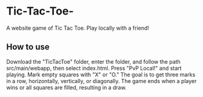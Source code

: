 # Tic-Tac-Toe-
A website game of Tic Tac Toe. Play locally with a friend!

## How to use
Download the "TicTacToe" folder, enter the folder, and follow the path src/main/webapp, then select index.html. Press "PvP Local!" and start playing. Mark empty squares with "X" or "O." The goal is to get three marks in a row, horizontally, vertically, or diagonally. The game ends when a player wins or all squares are filled, resulting in a draw.
